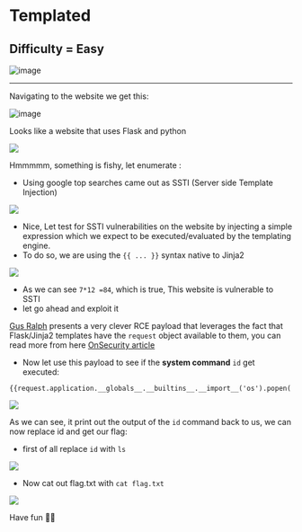 # Templated

## Difficulty = Easy

![image](https://github.com/sec-fortress/sec-fortress.github.io/assets/132317714/78df8472-c87f-4998-a9f1-f1e1f9d1b372)

---

Navigating to the website we get this:

![image](https://github.com/sec-fortress/sec-fortress.github.io/assets/132317714/618d1d8d-94de-47d4-acec-64dbb8672c16)

Looks like a website that uses Flask and python

![](https://i.imgur.com/hV8IAi7.png)

Hmmmmm, something is fishy, let enumerate :

- Using google top searches came out as SSTI (Server side Template Injection)

![](https://i.imgur.com/54QC9pm.png)

- Nice, Let test for SSTI vulnerabilities on the website by injecting a simple expression which we expect to be executed/evaluated by the templating engine.
-  To do so, we are using the `{{ ... }}` syntax native to Jinja2

![](https://i.imgur.com/fjtrmPp.png)

- As we can see `7*12 =84`, which is true, This website is vulnerable to SSTI
- let go ahead and exploit it

[Gus Ralph](https://twitter.com/SecGus) presents a very clever RCE payload that leverages the fact that Flask/Jinja2 templates have the `request` object available to them, you can read more from here [OnSecurity article](https://www.onsecurity.io/blog/server-side-template-injection-with-jinja2/)

- Now let use this payload to see if the **system command** `id` get executed:

```
{{request.application.__globals__.__builtins__.__import__('os').popen('id').read()}}
```

![](https://i.imgur.com/LvUBKII.png)

As we can see, it print out the output of the `id` command back to us, we can now replace id and get our flag:

- first of all replace `id` with `ls`

![](https://i.imgur.com/3Oz5Z3K.png)

- Now cat out flag.txt with `cat flag.txt`

![](https://i.imgur.com/a4Kfkky.png)

Have fun 🤟😘

